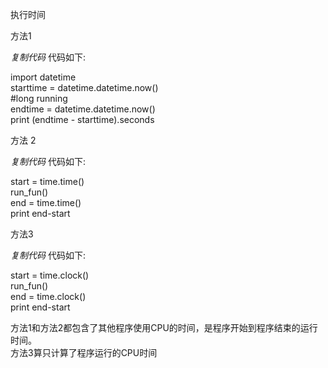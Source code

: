 执行时间

方法1  

_复制代码_ 代码如下:

  
import datetime  
starttime = datetime.datetime.now()  
#long running  
endtime = datetime.datetime.now()  
print (endtime - starttime).seconds  

方法 2  

_复制代码_ 代码如下:

  
start = time.time()  
run_fun()  
end = time.time()  
print end-start  

方法3  

_复制代码_ 代码如下:

  
start = time.clock()  
run_fun()  
end = time.clock()  
print end-start  

方法1和方法2都包含了其他程序使用CPU的时间，是程序开始到程序结束的运行时间。  
方法3算只计算了程序运行的CPU时间

